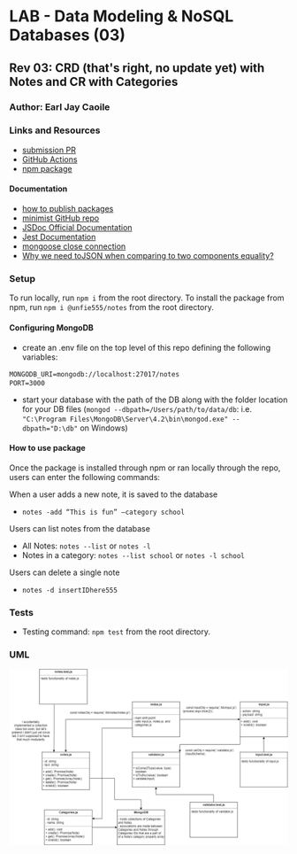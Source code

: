 # LAB - Data Modeling & NoSQL Databases (03)

## Rev 03: CRD (that's right, no update yet) with Notes and CR with Categories

### Author: Earl Jay Caoile

### Links and Resources

- [submission PR](https://github.com/earljay-caoile-401-advanced-javascript/notes/pull/3)
- [GitHub Actions](https://github.com/earljay-caoile-401-advanced-javascript/notes/actions)
- [npm package](https://www.npmjs.com/package/@unfie555/notes)

#### Documentation

- [how to publish packages](https://zellwk.com/blog/publish-to-npm/)
- [minimist GitHub repo](https://github.com/substack/minimist)
- [JSDoc Official Documentation](https://jsdoc.app/about-getting-started.html)
- [Jest Documentation](https://jestjs.io/docs/en/configuration)
- [mongoose close connection](https://stackoverflow.com/questions/15999999/mongoose-close-connection/16000730#16000730)
- [Why we need toJSON when comparing to two components equality?](https://stackoverflow.com/questions/47361668/why-we-need-tojson-when-comparing-to-two-components-equality)

### Setup

To run locally, run `npm i` from the root directory.
To install the package from npm, run `npm i @unfie555/notes` from the root directory.

#### Configuring MongoDB

- create an .env file on the top level of this repo defining the following variables:
```
MONGODB_URI=mongodb://localhost:27017/notes
PORT=3000
```
- start your database with the path of the DB along with the folder location for your DB files (`mongod --dbpath=/Users/path/to/data/db`: i.e. `"C:\Program Files\MongoDB\Server\4.2\bin\mongod.exe" --dbpath="D:\db"` on Windows)

#### How to use package

Once the package is installed through npm or ran locally through the repo, users can enter the following commands:

When a user adds a new note, it is saved to the database
- `notes -add “This is fun” –category school`

Users can list notes from the database
- All Notes: `notes --list` or `notes -l`
- Notes in a category: `notes --list school` or `notes -l school`

Users can delete a single note
- `notes -d insertIDhere555`

### Tests

- Testing command: `npm test` from the root directory.

### UML

![UML Image](lab-03-uml.jpg "uml diagram")